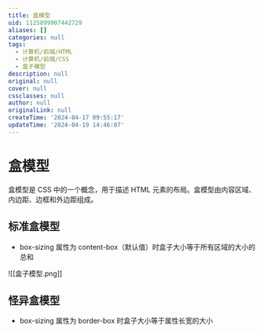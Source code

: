 ```yaml
---
title: 盒模型
uid: 1125899907442729
aliases: []
categories: null
tags:
  - 计算机/前端/HTML
  - 计算机/前端/CSS
  - 盒子模型
description: null
original: null
cover: null
cssclasses: null
author: null
originalLink: null
createTime: '2024-04-17 09:55:17'
updateTime: '2024-04-19 14:46:07'
---
```


# 盒模型

盒模型是 CSS 中的一个概念，用于描述 HTML 元素的布局。盒模型由内容区域、内边距、边框和外边距组成。

## 标准盒模型

- box-sizing 属性为 content-box（默认值）时盒子大小等于所有区域的大小的总和

![[盒子模型.png]]

## 怪异盒模型

- box-sizing 属性为 border-box 时盒子大小等于属性长宽的大小

